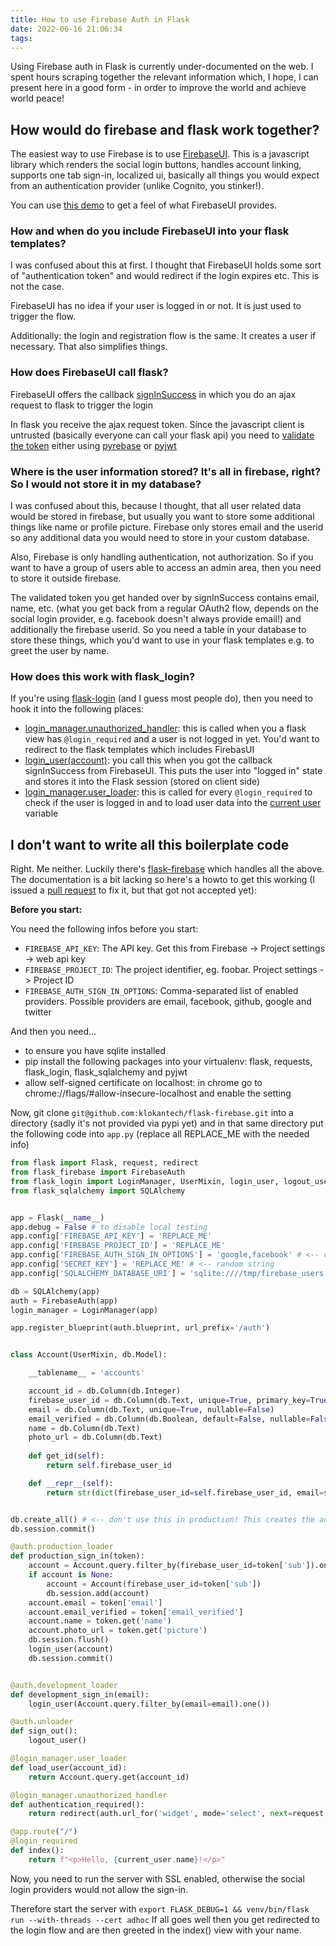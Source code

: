 ```yaml
---
title: How to use Firebase Auth in Flask
date: 2022-06-16 21:06:34
tags:
---
```


Using Firebase auth in Flask is currently under-documented on the web. I spent hours scraping together the relevant information which, I hope, I can present here in a good form - in order to improve the world and achieve world peace!

<!-- more -->

## How would do firebase and flask work together?

The easiest way to use Firebase is to use [FirebaseUI](https://firebase.google.com/docs/auth/web/firebaseui). This is a javascript library which renders the social login buttons, handles account linking, supports one tab sign-in, localized ui, basically all things you would expect from an authentication provider (unlike Cognito, you stinker!).

You can use [this demo](https://fir-ui-demo-84a6c.firebaseapp.com/) to get a feel of what FirebaseUI provides.

### How and when do you include FirebaseUI into your flask templates?

I was confused about this at first. I thought that FirebaseUI holds some sort of "authentication token" and would redirect if the login expires etc. This is not the case.

FirebaseUI has no idea if your user is logged in or not. It is just used to trigger the flow.

Additionally: the login and registration flow is the same. It creates a user if necessary. That also simplifies things.

### How does FirebaseUI call flask?

FirebaseUI offers the callback [signInSuccess](https://firebase.google.com/docs/auth/web/firebaseui#sign_in) in which you do an ajax request to flask to trigger the login

In flask you receive the ajax request token. Since the javascript client is untrusted (basically everyone can call your flask api) you need to [validate the token](https://firebase.google.com/docs/auth/admin/verify-id-tokens#python) either using [pyrebase](https://github.com/thisbejim/Pyrebase) or [pyjwt](https://github.com/jpadilla/pyjwt)

### Where is the user information stored? It's all in firebase, right? So I would not store it in my database?

I was confused about this, because I thought, that all user related data would be stored in firebase, but usually you want to store some additional things like name or profile picture. Firebase only stores email and the userid so any additional data you would need to store in your custom database.

Also, Firebase is only handling authentication, not authorization. So if you want to have a group of users able to access an admin area, then you need to store it outside firebase.

The validated token you get handed over by signInSuccess contains email, name, etc. (what you get back from a regular OAuth2 flow, depends on the social login provider, e.g. facebook doesn't always provide email!) and additionally the firebase userid. So you need a table in your database to store these things, which you'd want to use in your flask templates e.g. to greet the user by name.

### How does this work with flask_login?

If you're using [flask-login](https://flask-login.readthedocs.io/en/latest/) (and I guess most people do), then you need to hook it into the following places:

- [login_manager.unauthorized_handler](https://flask-login.readthedocs.io/en/latest/#flask_login.LoginManager.unauthorized_handler): this is called when you a flask view has `@login_required` and a user is not logged in yet. You'd want to redirect to the flask templates which includes FirebasUI
- [login_user(account)](https://flask-login.readthedocs.io/en/latest/#flask_login.login_user): you call this when you got the callback signInSuccess from FirebaseUI. This puts the user into "logged in" state and stores it into the Flask session (stored on client side)
- [login_manager.user_loader](https://flask-login.readthedocs.io/en/latest/#flask_login.LoginManager.user_loader): this is called for every `@login_required` to check if the user is logged in and to load user data into the [current user](https://flask-login.readthedocs.io/en/latest/#flask_login.current_user) variable

## I don't want to write all this boilerplate code

Right. Me neither. Luckily there's [flask-firebase](https://github.com/klokantech/flask-firebase) which handles all the above. The documentation is a bit lacking so here's a howto to get this working (I issued a [pull request](https://github.com/klokantech/flask-firebase/pull/6) to fix it, but that got not accepted yet):

**Before you start:**

You need the following infos before you start:

- `FIREBASE_API_KEY`: The API key. Get this from Firebase -> Project settings -> web api key
- `FIREBASE_PROJECT_ID`: The project identifier, eg. foobar. Project settings -> Project ID
- `FIREBASE_AUTH_SIGN_IN_OPTIONS`: Comma-separated list of enabled providers. Possible providers are email, facebook, github, google and twitter

And then you need…

- to ensure you have sqlite installed
- pip install the following packages into your virtualenv: flask, requests, flask_login, flask_sqlalchemy and pyjwt
- allow self-signed certificate on localhost: in chrome go to chrome://flags/#allow-insecure-localhost and enable the setting

Now, git clone `git@github.com:klokantech/flask-firebase.git` into a directory (sadly it's not provided via pypi yet) and in that same directory put the following code into `app.py` (replace all REPLACE_ME with the needed info)

```python
from flask import Flask, request, redirect
from flask_firebase import FirebaseAuth
from flask_login import LoginManager, UserMixin, login_user, logout_user, login_required, current_user
from flask_sqlalchemy import SQLAlchemy


app = Flask(__name__)
app.debug = False # to disable local testing
app.config['FIREBASE_API_KEY'] = 'REPLACE_ME'
app.config['FIREBASE_PROJECT_ID'] = 'REPLACE_ME'
app.config['FIREBASE_AUTH_SIGN_IN_OPTIONS'] = 'google,facebook' # <-- coma separated list, see Providers above
app.config['SECRET_KEY'] = 'REPLACE_ME' # <-- random string
app.config['SQLALCHEMY_DATABASE_URI'] = 'sqlite:////tmp/firebase_users.db'

db = SQLAlchemy(app)
auth = FirebaseAuth(app)
login_manager = LoginManager(app)

app.register_blueprint(auth.blueprint, url_prefix='/auth')


class Account(UserMixin, db.Model):

    __tablename__ = 'accounts'

    account_id = db.Column(db.Integer)
    firebase_user_id = db.Column(db.Text, unique=True, primary_key=True)
    email = db.Column(db.Text, unique=True, nullable=False)
    email_verified = db.Column(db.Boolean, default=False, nullable=False)
    name = db.Column(db.Text)
    photo_url = db.Column(db.Text)
    
    def get_id(self):
        return self.firebase_user_id

    def __repr__(self):
        return str(dict(firebase_user_id=self.firebase_user_id, email=self.email, name=self.name))


db.create_all() # <-- don't use this in production! This creates the account table in your sqlite
db.session.commit()

@auth.production_loader
def production_sign_in(token):
    account = Account.query.filter_by(firebase_user_id=token['sub']).one_or_none()
    if account is None:
        account = Account(firebase_user_id=token['sub'])
        db.session.add(account)
    account.email = token['email']
    account.email_verified = token['email_verified']
    account.name = token.get('name')
    account.photo_url = token.get('picture')
    db.session.flush()
    login_user(account)
    db.session.commit()


@auth.development_loader
def development_sign_in(email):
    login_user(Account.query.filter_by(email=email).one())

@auth.unloader
def sign_out():
    logout_user()

@login_manager.user_loader
def load_user(account_id):
    return Account.query.get(account_id)

@login_manager.unauthorized_handler
def authentication_required():
    return redirect(auth.url_for('widget', mode='select', next=request.url))

@app.route("/")
@login_required
def index():
    return f"<p>Hello, {current_user.name}!</p>"
```

Now, you need to run the server with SSL enabled, otherwise the social login providers would not allow the sign-in. 

Therefore start the server with `export FLASK_DEBUG=1 && venv/bin/flask run --with-threads --cert adhoc`
If all goes well then you get redirected to the login flow and are then greeted in the index() view with your name.


